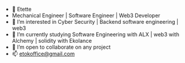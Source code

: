 - 👋 Etette
- Mechanical Engineer | Software Engineer | Web3 Developer
- 👀 I’m interested in Cyber Security | Backend software engineering | web3
- 🌱 I’m currently studying Software Engineering with ALX | web3 with Alchemy | solidity with Ekolance
- 💞️ I’m open to collaborate on any project
- 📫 etokoffice@gmail.com 

<!---
Etette/Etette is a ✨ special ✨ repository because its `README.md` (this file) appears on your GitHub profile.
You can click the Preview link to take a look at your changes.
--->
